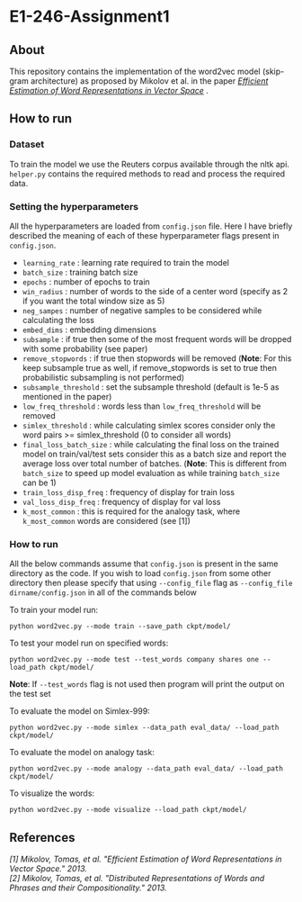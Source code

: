 # E1-246-Assignment1

## About
This repository contains the implementation of the word2vec model (skip-gram architecture) as proposed by Mikolov et al. in the paper *[Efficient Estimation of Word Representations in Vector Space](https://arxiv.org/pdf/1301.3781.pdf)* .

## How to run

### Dataset
To train the model we use the Reuters corpus available through the nltk api. `helper.py` contains the required methods to read and process the required data. 

### Setting the hyperparameters
All the hyperparameters are loaded from `config.json` file. Here I have briefly described the meaning of each of these hyperparameter flags present in `config.json`.
* `learning_rate` : learning rate required to train the model
* `batch_size` : training batch size
* `epochs` : number of epochs to train
* `win_radius` : number of words to the side of a center word (specify as 2 if you want the total window size as 5)
* `neg_sampes` : number of negative samples to be considered while calculating the loss
* `embed_dims` : embedding dimensions
* `subsample` : if true then some of the most frequent words will be dropped with some probability (see paper)
* `remove_stopwords` : if true then stopwords will be removed (**Note**: For this keep subsample true as well, if remove_stopwords is set to true then probabilistic subsampling is not performed)
* `subsample_threshold` : set the subsample threshold (default is 1e-5 as mentioned in the paper)
* `low_freq_threshold` : words less than `low_freq_threshold` will be removed
* `simlex_threshold` : while calculating simlex scores consider only the word pairs >= simlex_threshold (0 to consider all words)
* `final_loss_batch_size` : while calculating the final loss on the trained model on train/val/test sets consider this as a batch size and report the average loss over total number of batches. (**Note**: This is different from `batch_size` to speed up model evaluation as while training `batch_size` can be 1)
* `train_loss_disp_freq` : frequency of display for train loss
* `val_loss_disp_freq` : frequency of display for val loss
* `k_most_common` : this is required for the analogy task, where `k_most_common` words are considered (see [1])

### How to run

All the below commands assume that `config.json` is present in the same directory as the code. If you wish to load `config.json` from some other directory then please specify that using `--config_file` flag as `--config_file dirname/config.json` in all of the commands below

To train your model run:
```
python word2vec.py --mode train --save_path ckpt/model/ 
```
To test your model run on specified words:
```
python word2vec.py --mode test --test_words company shares one --load_path ckpt/model/ 
```
**Note**: If `--test_words` flag is not used then program will print the output on the test set

To evaluate the model on Simlex-999:
```
python word2vec.py --mode simlex --data_path eval_data/ --load_path ckpt/model/
```
To evaluate the model on analogy task:
```
python word2vec.py --mode analogy --data_path eval_data/ --load_path ckpt/model/
```
To visualize the words:
```
python word2vec.py --mode visualize --load_path ckpt/model/
```
## References
<cite>[1] Mikolov, Tomas, et al. "Efficient Estimation of Word Representations in Vector Space." 2013.</cite> <br>
<cite>[2] Mikolov, Tomas, et al. "Distributed Representations of Words and Phrases and their Compositionality." 2013.</cite>
